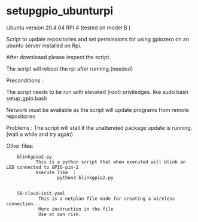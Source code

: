 # setupgpio_ubunturpi

Ubuntu version 20.4.04
RPI 4 (tested on model B )

Script to update repositories and set permissions for using gpiozero on an ubuntu server installed on Rpi.

After downloaad please inspect the script.

The script will reboot the rpi after running.(needed)




Preconditions :

  The script needs to be run with elevated (root) priviledges.
  like 
    sudo bash setup_gpio.bash
 
  Network must be available as the script will update programs from remote repositories

Problems :
  The script will stall if the unattended package update is running.(wait a while and try again)
  

  
Other files:

        blinkgpio2.py  
               This is a python script that when executed will blink an LED connected to GPIO-pin-2
               execute like  :
                       python3 blinkgpio2.py
                                                                                                                                                                                 
                       
        50-cloud-init.yaml
                This is a netplan file made for creating a wireless connection... 
                More instruction in the file
                Use at own risk.
